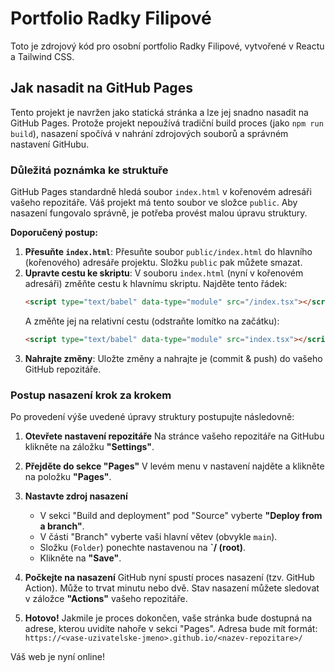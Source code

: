 # Portfolio Radky Filipové

Toto je zdrojový kód pro osobní portfolio Radky Filipové, vytvořené v Reactu a Tailwind CSS.

## Jak nasadit na GitHub Pages

Tento projekt je navržen jako statická stránka a lze jej snadno nasadit na GitHub Pages. Protože projekt nepoužívá tradiční build proces (jako `npm run build`), nasazení spočívá v nahrání zdrojových souborů a správném nastavení GitHubu.

### Důležitá poznámka ke struktuře

GitHub Pages standardně hledá soubor `index.html` v kořenovém adresáři vašeho repozitáře. Váš projekt má tento soubor ve složce `public`. Aby nasazení fungovalo správně, je potřeba provést malou úpravu struktury.

**Doporučený postup:**

1.  **Přesuňte `index.html`**: Přesuňte soubor `public/index.html` do hlavního (kořenového) adresáře projektu. Složku `public` pak můžete smazat.
2.  **Upravte cestu ke skriptu**: V souboru `index.html` (nyní v kořenovém adresáři) změňte cestu k hlavnímu skriptu. Najděte tento řádek:
    ```html
    <script type="text/babel" data-type="module" src="/index.tsx"></script>
    ```
    A změňte jej na relativní cestu (odstraňte lomítko na začátku):
    ```html
    <script type="text/babel" data-type="module" src="index.tsx"></script>
    ```
3.  **Nahrajte změny**: Uložte změny a nahrajte je (commit & push) do vašeho GitHub repozitáře.

### Postup nasazení krok za krokem

Po provedení výše uvedené úpravy struktury postupujte následovně:

1.  **Otevřete nastavení repozitáře**
    Na stránce vašeho repozitáře na GitHubu klikněte na záložku **"Settings"**.

2.  **Přejděte do sekce "Pages"**
    V levém menu v nastavení najděte a klikněte na položku **"Pages"**.

3.  **Nastavte zdroj nasazení**
    - V sekci "Build and deployment" pod "Source" vyberte **"Deploy from a branch"**.
    - V části "Branch" vyberte vaši hlavní větev (obvykle `main`).
    - Složku (`Folder`) ponechte nastavenou na **`/ (root)**.
    - Klikněte na **"Save"**.

    

4.  **Počkejte na nasazení**
    GitHub nyní spustí proces nasazení (tzv. GitHub Action). Může to trvat minutu nebo dvě. Stav nasazení můžete sledovat v záložce **"Actions"** vašeho repozitáře.

5.  **Hotovo!**
    Jakmile je proces dokončen, vaše stránka bude dostupná na adrese, kterou uvidíte nahoře v sekci "Pages". Adresa bude mít formát:
    `https://<vase-uzivatelske-jmeno>.github.io/<nazev-repozitare>/`

Váš web je nyní online!
